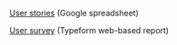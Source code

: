 <a href="https://docs.google.com/spreadsheets/d/1zfwlVCChYjUVCmGTP8hQ-TsWUBgfazb6UMJQm7NrPu8/edit?usp=sharing" target="_blank"> User stories</a> (Google spreadsheet)

<a href="https://astridparis.typeform.com/report/G9X5at/pnRF" target="_blank"> User survey</a> (Typeform web-based report)
